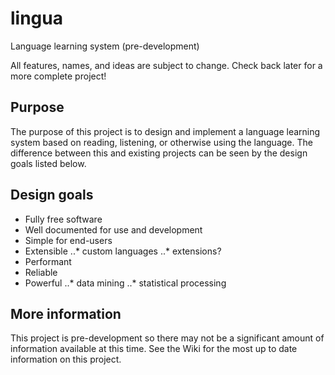 # lingua
Language learning system (pre-development)
  

All features, names, and ideas are subject to change.  Check back
later for a more complete project!


## Purpose

The purpose of this project is to design and implement a language
learning system based on reading, listening, or otherwise using the
language.
The difference between this and existing projects can be seen by the
design goals listed below.

## Design goals

* Fully free software
* Well documented for use and development
* Simple for end-users
* Extensible
..* custom languages
..* extensions?
* Performant
* Reliable
* Powerful
..* data mining
..* statistical processing


## More information

This project is pre-development so there may not be a significant
amount of information available at this time.  See the Wiki for the
most up to date information on this project.
